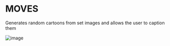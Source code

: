# MOVES
Generates random cartoons from set images and allows the user to caption them

![image](https://user-images.githubusercontent.com/289957/222526795-874610dc-f937-4c91-9043-2d3509831cb9.png)

